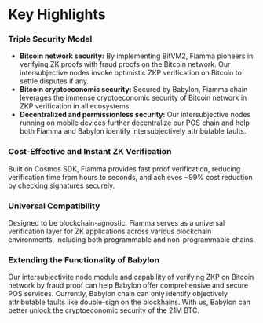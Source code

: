 # Key Highlights

### **Triple Security Model**

* **Bitcoin network security:** By implementing BitVM2, Fiamma pioneers in verifying ZK proofs with fraud proofs on the Bitcoin network. Our intersubjective nodes invoke optimistic ZKP verification on Bitcoin to settle disputes if any.
* **Bitcoin cryptoeconomic security:** Secured by Babylon, Fiamma chain leverages the immense cryptoeconomic security of Bitcoin network in ZKP verification in all ecosystems.
* **Decentralized and permissionless security:** Our intersubjective nodes running on mobile devices further decentralize our POS chain and help both Fiamma and Babylon identify intersubjectively attributable faults.

### **Cost-Effective and Instant ZK Verification**

Built on Cosmos SDK, Fiamma provides fast proof verification, reducing verification time from hours to seconds, and achieves \~99% cost reduction by checking signatures securely.

### **Universal Compatibility**

Designed to be blockchain-agnostic, Fiamma serves as a universal verification layer for ZK applications across various blockchain environments, including both programmable and non-programmable chains.

### **Extending the Functionality of Babylon**

Our intersubjectivite node module and capability of verifying ZKP on Bitcoin network by fraud proof can help Babylon offer comprehensive and secure POS services. Currently, Babylon chain can only identify objectively attributable faults like double-sign on the blockhains. With us, Babylon can better unlock the cryptoeconomic security of the 21M BTC.
